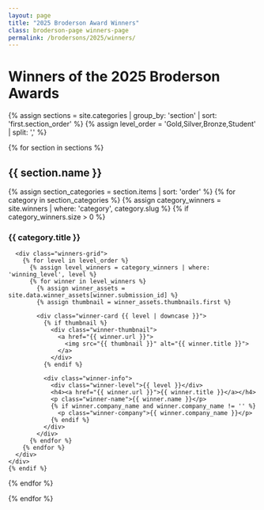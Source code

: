 ```yaml
---
layout: page
title: "2025 Broderson Award Winners"
class: broderson-page winners-page
permalink: /brodersons/2025/winners/
---
```


<div class="brodersons-stripes"></div>

<div class="header-content">
  <h1><span class="highlight">Winners of the 2025 Broderson Awards</span></h1>
</div>

{% assign sections = site.categories | group_by: 'section' | sort: 'first.section_order' %}
{% assign level_order = 'Gold,Silver,Bronze,Student' | split: ',' %}

{% for section in sections %}
<div class="winners-section">
  <h2>{{ section.name }}</h2>
  
  {% assign section_categories = section.items | sort: 'order' %}
  {% for category in section_categories %}
    {% assign category_winners = site.winners | where: 'category', category.slug %}
    {% if category_winners.size > 0 %}
    <div class="category-group">
      <h3>{{ category.title }}</h3>
      
      <div class="winners-grid">
        {% for level in level_order %}
          {% assign level_winners = category_winners | where: 'winning_level', level %}
          {% for winner in level_winners %}
            {% assign winner_assets = site.data.winner_assets[winner.submission_id] %}
            {% assign thumbnail = winner_assets.thumbnails.first %}
            
            <div class="winner-card {{ level | downcase }}">
              {% if thumbnail %}
                <div class="winner-thumbnail">
                  <a href="{{ winner.url }}">
                    <img src="{{ thumbnail }}" alt="{{ winner.title }}">
                  </a>
                </div>
              {% endif %}
              
              <div class="winner-info">
                <div class="winner-level">{{ level }}</div>
                <h4><a href="{{ winner.url }}">{{ winner.title }}</a></h4>
                <p class="winner-name">{{ winner.name }}</p>
                {% if winner.company_name and winner.company_name != '' %}
                  <p class="winner-company">{{ winner.company_name }}</p>
                {% endif %}
              </div>
            </div>
          {% endfor %}
        {% endfor %}
      </div>
    </div>
    {% endif %}
  {% endfor %}
</div>
{% endfor %}